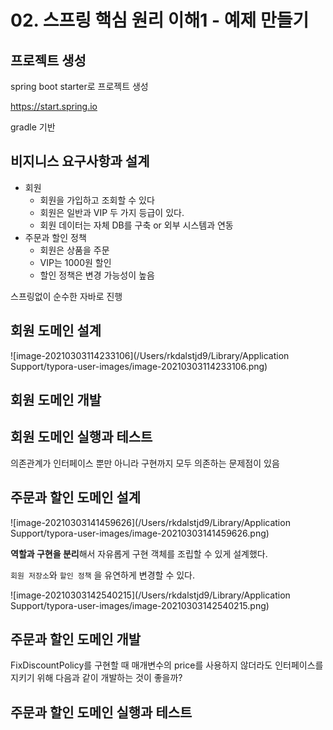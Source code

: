 # 02. 스프링 핵심 원리 이해1 - 예제 만들기

## 프로젝트 생성

spring boot starter로 프로젝트 생성

https://start.spring.io

gradle 기반



## 비지니스 요구사항과 설계

* 회원
  * 회원을 가입하고 조회할 수 있다
  * 회원은 일반과 VIP 두 가지 등급이 있다.
  * 회원 데이터는 자체 DB를 구축 or 외부 시스템과 연동
* 주문과 할인 정책
  * 회원은 상품을 주문
  * VIP는 1000원 할인 
  * 할인 정책은 변경 가능성이 높음



스프링없이 순수한 자바로 진행



## 회원 도메인 설계

![image-20210303114233106](/Users/rkdalstjd9/Library/Application Support/typora-user-images/image-20210303114233106.png)





## 회원 도메인 개발

## 회원 도메인 실행과 테스트

의존관계가 인터페이스 뿐만 아니라 구현까지 모두 의존하는 문제점이 있음



## 주문과 할인 도메인 설계

![image-20210303141459626](/Users/rkdalstjd9/Library/Application Support/typora-user-images/image-20210303141459626.png)

**역할과 구현을 분리**해서 자유롭게 구현 객체를 조립할 수 있게 설계했다.

`회원 저장소`와 `할인 정책` 을 유연하게 변경할 수 있다.



![image-20210303142540215](/Users/rkdalstjd9/Library/Application Support/typora-user-images/image-20210303142540215.png)





## 주문과 할인 도메인 개발

FixDiscountPolicy를 구현할 때 매개변수의 price를 사용하지 않더라도 인터페이스를 지키기 위해 다음과 같이 개발하는 것이 좋을까?

## 주문과 할인 도메인 실행과 테스트


